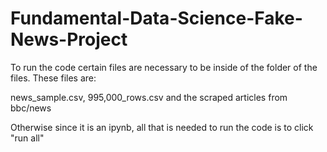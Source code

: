 # Fundamental-Data-Science-Fake-News-Project

To run the code certain files are necessary to be inside of the folder of the files.
These files are:

news_sample.csv, 995,000_rows.csv and the scraped articles from bbc/news

Otherwise since it is an ipynb, all that is needed to run the code is to click "run all"

